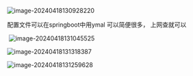 ![image-20240418130928220](../../../AppData/Roaming/Typora/typora-user-images/image-20240418130928220.png)



配置文件可以在springboot中用ymal 可以简便很多， 上网查就可以



​	![image-20240418131045525](../../../AppData/Roaming/Typora/typora-user-images/image-20240418131045525.png)

![image-20240418131318387](../../../AppData/Roaming/Typora/typora-user-images/image-20240418131318387.png)



![image-20240418131259628](../../../AppData/Roaming/Typora/typora-user-images/image-20240418131259628.png)